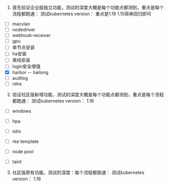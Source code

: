 
1. 首先验证企业版独立功能，测试的深度大概是每个功能点都测到，重点是每个流程都跑通：
测试kubernetes version： 重点是1.16   1.15简单回归即可
- [ ] macvlan
- [ ] nodedriver
- [ ] webhook-receiver
- [ ] gpu
- [ ] 单节点安装
- [ ] ha安装
- [ ] 离线安装
- [ ] login安全增强
- [x] harbor  -- hailong
- [ ] audilog
- [ ] rdns

2. 验证社区版新增功能，测试的深度大概是每个功能点都测到，重点是每个流程都跑通：
测试kubernetes version： 1.16
- [ ] windows 
- [ ] hpa
- [ ] istio
- [ ] rke template
- [ ] node pool 
- [ ] taint


3. 社区版原有功能，测试的深度：每个流程都跑通：
测试kubernetes version： 1.16
